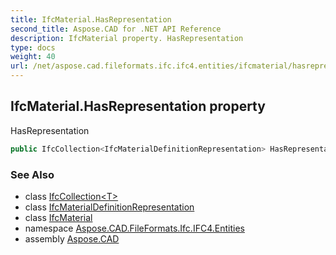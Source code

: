 ```yaml
---
title: IfcMaterial.HasRepresentation
second_title: Aspose.CAD for .NET API Reference
description: IfcMaterial property. HasRepresentation
type: docs
weight: 40
url: /net/aspose.cad.fileformats.ifc.ifc4.entities/ifcmaterial/hasrepresentation/
---
```

## IfcMaterial.HasRepresentation property

HasRepresentation

```csharp
public IfcCollection<IfcMaterialDefinitionRepresentation> HasRepresentation { get; }
```

### See Also

* class [IfcCollection&lt;T&gt;](../../../aspose.cad.fileformats.ifc/ifccollection-1/)
* class [IfcMaterialDefinitionRepresentation](../../ifcmaterialdefinitionrepresentation/)
* class [IfcMaterial](../)
* namespace [Aspose.CAD.FileFormats.Ifc.IFC4.Entities](../../ifcmaterial/)
* assembly [Aspose.CAD](../../../)


